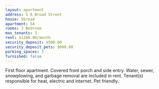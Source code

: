 ```yaml
---
layout: apartment
address: 5 A Broad Street
house: 5broad
apartment: 5A
rooms: 3 Bedroom
max_tenants: 3
rent: $1200.00/month
security_deposit: $500.00
security_deposit_pets: $600.00
parking_spaces: 3
furnished: false
---
```


First floor apartment. Covered front porch and side entry. Water, sewer, snowplowing, and garbage
removal are included in rent. Tenant(s) responsible for heat, electric and internet. Pet friendly.
